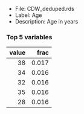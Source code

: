 

* File: CDW_deduped.rds
* Label: Age
* Description: Age in years

### Top 5 variables
|   value |   frac |
|--------:|-------:|
|      38 |  0.017 |
|      34 |  0.016 |
|      32 |  0.016 |
|      35 |  0.016 |
|      28 |  0.016 |
        